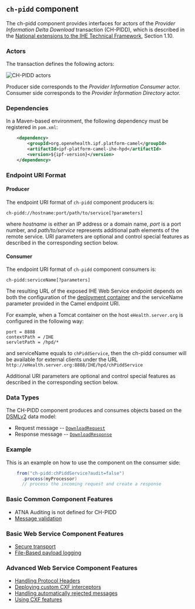 
## `ch-pidd` component

The ch-pidd component provides interfaces for actors of the *Provider Information Delta Download* transaction (CH-PIDD),
which is described in the [National extensions to the IHE Technical Framework](https://www.bag.admin.ch/dam/bag/de/dokumente/nat-gesundheitsstrategien/strategie-ehealth/gesetzgebung-elektronisches-patientendossier/gesetze/SR%20816.111.1_ergaenzung-1-Anhang-5.pdf.download.pdf/SR%20816.111.1_Ergaenzung%201%20Anhang%205_DE.pdf),
Section 1.10.

### Actors

The transaction defines the following actors:

![CH-PIDD actors](images/ch-pidd.png)

Producer side corresponds to the *Provider Information Consumer* actor.
Consumer side corresponds to the *Provider Information Directory* actor.

### Dependencies

In a Maven-based environment, the following dependency must be registered in `pom.xml`:

```xml
    <dependency>
        <groupId>org.openehealth.ipf.platform-camel</groupId>
        <artifactId>ipf-platform-camel-ihe-hpd</artifactId>
        <version>${ipf-version}</version>
    </dependency>
```

### Endpoint URI Format

#### Producer

The endpoint URI format of `ch-pidd` component producers is:

```
ch-pidd://hostname:port/path/to/service[?parameters]
```

where *hostname* is either an IP address or a domain name, *port* is a port number, and *path/to/service*
represents additional path elements of the remote service.
URI parameters are optional and control special features as described in the corresponding section below.

#### Consumer

The endpoint URI format of `ch-pidd` component consumers is:

```
ch-pidd:serviceName[?parameters]
```

The resulting URL of the exposed IHE Web Service endpoint depends on both the configuration of the [deployment container]
and the serviceName parameter provided in the Camel endpoint URI.

For example, when a Tomcat container on the host `eHealth.server.org` is configured in the following way:

```
port = 8888
contextPath = /IHE
servletPath = /hpd/*
```

and serviceName equals to `chPiddService`, then the ch-pidd consumer will be available for external clients under the URL
`http://eHealth.server.org:8888/IHE/hpd/chPiddService`

Additional URI parameters are optional and control special features as described in the corresponding section below.

### Data Types

The CH-PIDD component produces and consumes objects based on the [DSMLv2](https://www.oasis-open.org/standards#dsmlv2) data model:

* Request message -- [`DownloadRequest`](../apidocs/org/openehealth/ipf/commons/ihe/hpd/stub/chpidd/DownloadRequest.html)
* Response message -- [`DownloadResponse`](../apidocs/org/openehealth/ipf/commons/ihe/hpd/stub/chpidd/DownloadResponse.html)

### Example

This is an example on how to use the component on the consumer side:

```java
    from("ch-pidd:chPiddService?audit=false")
      .process(myProcessor)
      // process the incoming request and create a response
```


### Basic Common Component Features

* ATNA Auditing is not defined for CH-PIDD
* [Message validation]

### Basic Web Service Component Features

* [Secure transport]
* [File-Based payload logging]

### Advanced Web Service Component Features

* [Handling Protocol Headers]
* [Deploying custom CXF interceptors]
* [Handling automatically rejected messages]
* [Using CXF features]



[Message validation]: ../ipf-platform-camel-ihe/messageValidation.html

[deployment container]: ../ipf-platform-camel-ihe-ws/deployment.html
[Secure Transport]: ../ipf-platform-camel-ihe-ws/secureTransport.html
[File-Based payload logging]: ../ipf-platform-camel-ihe-ws/payloadLogging.html

[Handling Protocol Headers]: ../ipf-platform-camel-ihe-ws/protocolHeaders.html
[Deploying custom CXF interceptors]: ../ipf-platform-camel-ihe-ws/customInterceptors.html
[Handling automatically rejected messages]: ../ipf-platform-camel-ihe-ws/handlingRejected.html
[Using CXF features]: ../ipf-platform-camel-ihe-ws/cxfFeatures.html




